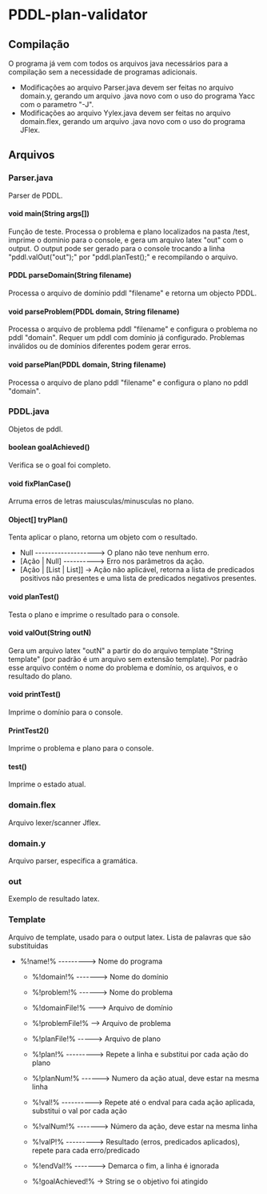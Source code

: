 # PDDL-plan-validator

## Compilação 

O programa já vem com todos os arquivos java necessários para a compilação sem a necessidade de programas adicionais. 
- Modificações ao arquivo Parser.java devem ser feitas no arquivo domain.y, gerando um arquivo .java novo com o uso do programa Yacc com o parametro "-J". 
- Modificações ao arquivo Yylex.java devem ser feitas no arquivo domain.flex, gerando um arquivo .java novo com o uso do programa JFlex.



## Arquivos

### Parser.java
Parser de PDDL. 
#### void main(String args[])
  Função de teste. 
  Processa o problema e plano localizados na pasta /test, imprime o dominio para o console, e gera um arquivo latex "out" com o output. 
  O output pode ser gerado para o console trocando a linha "pddl.valOut("out");" por "pddl.planTest();" e recompilando o arquivo.
#### PDDL parseDomain(String filename)
  Processa o arquivo de domínio pddl "filename" e retorna um objecto PDDL.
#### void parseProblem(PDDL domain, String filename)
  Processa o arquivo de problema pddl "filename" e configura o problema no pddl "domain". 
  Requer um pddl com domínio já configurado. Problemas inválidos ou de domínios diferentes podem gerar erros. 
#### void parsePlan(PDDL domain, String filename)
  Processa o arquivo de plano pddl "filename" e configura o plano no pddl "domain".

### PDDL.java
Objetos de pddl. 
#### boolean goalAchieved()
  Verifica se o goal foi completo.
#### void fixPlanCase()
  Arruma erros de letras maiusculas/minusculas no plano.
#### Object[] tryPlan()
  Tenta aplicar o plano, retorna um objeto com o resultado.
  * Null -------------------> O plano não teve nenhum erro.
  * [Ação | Null] ----------> Erro nos parâmetros da ação. 
  * [Ação | [List | List]] -> Ação não aplicável, retorna a lista de predicados positivos não presentes e uma lista de predicados negativos presentes.
#### void planTest()
  Testa o plano e imprime o resultado para o console. 
#### void valOut(String outN)
  Gera um arquivo latex "outN" a partir do do arquivo template "String template" (por padrão é um arquivo sem extensão template). Por padrão esse arquivo contém o nome do problema e domínio, os arquivos, e o resultado do plano.
#### void printTest()
  Imprime o domínio para o console.
#### PrintTest2()
  Imprime o problema e plano para o console.
#### test()
  Imprime o estado atual.
  
### domain.flex
Arquivo lexer/scanner Jflex.

### domain.y
Arquivo parser, especifica a gramática. 

### out
Exemplo de resultado latex. 

### Template
Arquivo de template, usado para o output latex. 
Lista de palavras que são substituidas
  * %!name!% ---------> Nome do programa
	* %!domain!% -------> Nome do domínio
	* %!problem!% ------> Nome do problema
	* %!domainFile!% ---> Arquivo de domínio
	* %!problemFile!% --> Arquivo de problema
	* %!planFile!% -----> Arquivo de plano
  
	* %!plan!% ---------> Repete a linha e substitui por cada ação do plano
	* %!planNum!% ------> Numero da ação atual, deve estar na mesma linha
  
	* %!val!% ----------> Repete até o endval para cada ação aplicada, substitui o val por cada ação
	* %!valNum!% -------> Número da ação, deve estar na mesma linha
	* %!valP!% ---------> Resultado (erros, predicados aplicados), repete para cada erro/predicado 
	* %!endVal!% -------> Demarca o fim, a linha é ignorada 
  
	* %!goalAchieved!% -> String se o objetivo foi atingido
  

